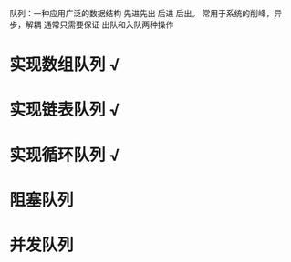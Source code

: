 队列：一种应用广泛的数据结构 先进先出
后进 后出。 常用于系统的削峰，异步，解耦
通常只需要保证 出队和入队两种操作
# 实现数组队列 √

# 实现链表队列 √

# 实现循环队列 √

# 阻塞队列 

# 并发队列

